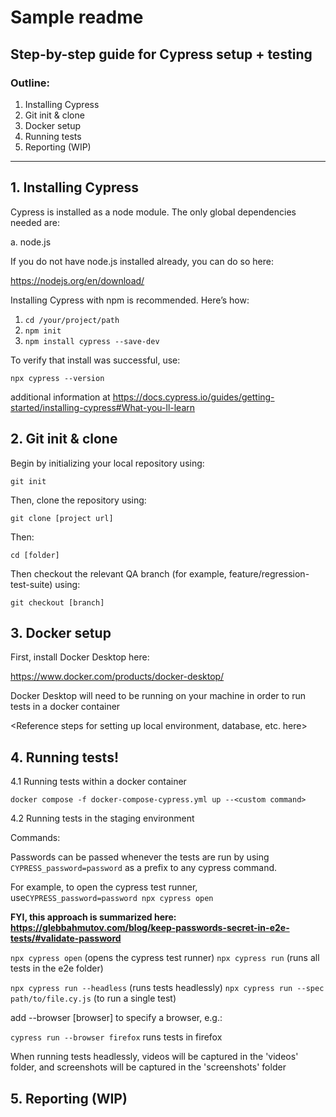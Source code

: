 # Sample readme 


## Step-by-step guide for Cypress setup + testing

### Outline: 
1. Installing Cypress
2. Git init & clone
3. Docker setup 
4. Running tests
5. Reporting (WIP)

-----------------------------------
## 1. Installing Cypress

Cypress is installed as a node module. The only global dependencies needed are: 

a. node.js

If you do not have node.js installed already, you can do so here: 

https://nodejs.org/en/download/

Installing Cypress with npm is recommended. Here’s how: 

1. `cd /your/project/path`
2. `npm init`
3. `npm install cypress --save-dev`

To verify that install was successful, use: 

`npx cypress --version`

additional information at https://docs.cypress.io/guides/getting-started/installing-cypress#What-you-ll-learn

## 2. Git init & clone

Begin by initializing your local repository using: 

`git init`

Then, clone the repository using:

`git clone [project url]`

Then: 

`cd [folder]`

Then checkout the relevant QA branch (for example, feature/regression-test-suite) using: 

`git checkout [branch]`

## 3. Docker setup

First, install Docker Desktop here: 

https://www.docker.com/products/docker-desktop/

Docker Desktop will need to be running on your machine in order to run tests in a docker container


<Reference steps for setting up local environment, database, etc. here>

## 4. Running tests!

4.1 Running tests within a docker container

`docker compose -f docker-compose-cypress.yml up --<custom command>`

4.2 Running tests in the staging environment 

Commands: 

Passwords can be passed whenever the tests are run by using `CYPRESS_password=password` as a prefix to any cypress command.

For example, to open the cypress test runner, use`CYPRESS_password=password npx cypress open` 

**FYI, this approach is summarized here: https://glebbahmutov.com/blog/keep-passwords-secret-in-e2e-tests/#validate-password**

`npx cypress open` (opens the cypress test runner)
`npx cypress run` (runs all tests in the e2e folder)

`npx cypress run --headless` (runs tests headlessly)
`npx cypress run --spec path/to/file.cy.js` (to run a single test) 

add --browser [browser] to specify a browser, e.g.:

`cypress run --browser firefox` runs tests in firefox

When running tests headlessly, videos will be captured in the 'videos' folder, and screenshots will be captured in the 'screenshots' folder 

## 5. Reporting (WIP)

